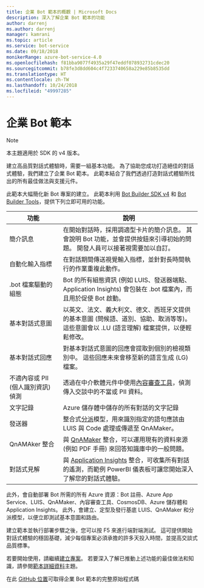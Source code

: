 ```yaml
---
title: 企業 Bot 範本的概觀 | Microsoft Docs
description: 深入了解企業 Bot 範本的功能
author: darrenj
ms.author: darrenj
manager: kamrani
ms.topic: article
ms.service: bot-service
ms.date: 09/18/2018
monikerRange: azure-bot-service-4.0
ms.openlocfilehash: f81bba9077f4935a29f47eddf078932731cdec20
ms.sourcegitcommit: b78fe3d8dd604c4f7233740658a229e85b8535dd
ms.translationtype: HT
ms.contentlocale: zh-TW
ms.lasthandoff: 10/24/2018
ms.locfileid: "49997285"
---
```

# <a name="enterprise-bot-template"></a>企業 Bot 範本 

> [!NOTE]
> 本主題適用於 SDK 的 v4 版本。 

建立高品質對話式體驗時，需要一組基本功能。 為了協助您成功打造絕佳的對話式體驗，我們建立了企業 Bot 範本。 此範本結合了我們透過打造對話式體驗所找出的所有最佳做法與支援元件。 

此範本大幅簡化新 Bot 專案的建立。 此範本利用 [Bot Builder SDK v4](https://github.com/Microsoft/botbuilder) 和 [Bot Builder Tools](https://github.com/Microsoft/botbuilder-tools)，提供下列立即可用的功能。

功能 | 說明 |
------------ | -------------
簡介訊息 | 在開始對話時，採用調適型卡片的簡介訊息。 其會說明 Bot 功能，並會提供按鈕來引導初始的問題。 開發人員可以接著視需要加以自訂。
自動化輸入指標  | 在對話期間傳送視覺輸入指標，並針對長時間執行的作業重複此動作。
.bot 檔案驅動的組態 | Bot 的所有組態資訊 (例如 LUIS、發送器端點、Application Insights) 會包裝在 .bot 檔案內，而且用於促使 Bot 啟動。
基本對話式意圖  | 以英文、法文、義大利文、德文、西班牙文提供的基本意圖 (問候語、道別、協助、取消等等)。 這些意圖會以 .LU (語言理解) 檔案提供，以便輕鬆修改。
基本對話式回應  | 對基本對話式意圖的回應會提取到個別的檢視類別中。 這些回應未來會移至新的語言生成 (LG) 檔案。
不適內容或 PII (個人識別資訊) 偵測  |透過在中介軟體元件中使用[內容審查工具](https://azure.microsoft.com/en-us/services/cognitive-services/content-moderator/)，偵測傳入交談中的不當或 PII 資料。
文字記錄  | Azure 儲存體中儲存的所有對話的文字記錄
發送器 | 整合式[分派](https://docs.microsoft.com/en-us/azure/bot-service/bot-builder-tutorial-dispatch?view=azure-bot-service-4.0&tabs=csaddref%2Ccsbotconfig)模型，用來識別指定的語句應該由 LUIS 與 Code 處理或傳遞至 QnAMaker。
QnAMAker 整合  | 與 [QnAMaker](https://www.qnamaker.ai) 整合，可以運用現有的資料來源 (例如 PDF 手冊) 來回答知識庫中的一般問題。
對話式見解  | 與 [Application Insights](https://azure.microsoft.com/en-gb/services/application-insights/) 整合，可收集所有對話的遙測，而範例 PowerBI 儀表板可讓您開始深入了解您的對話式體驗。

此外，會自動部署 Bot 所需的所有 Azure 資源：Bot 註冊、Azure App Service、LUIS、QnAMaker、內容審查工具、CosmosDB、Azure 儲存體和 Application Insights。 此外，會建立、定型及發行基底 LUIS、QnAMaker 和分派模型，以便立即測試基本意圖和路由。

建立範本並執行部署步驟之後，您可以按 F5 來進行端對端測試。 這可提供開始對話式體驗的穩固基礎，減少每個專案必須承擔的許多天投入時間，並提高交談式品質標準。

若要開始使用，請繼續[建立專案](bot-builder-enterprise-template-create-project.md)。 若要深入了解已推動上述功能的最佳做法和知識，請參閱[範本詳細資料](bot-builder-enterprise-template-overview-detail.md)主題。 

在此 [GitHub 位置](https://github.com/Microsoft/AI/tree/master/templates/Enterprise-Template)可取得企業 Bot 範本的完整原始程式碼

